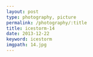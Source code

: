 ```yaml
---
layout: post
type: photography, picture
permalink: /photography/:title
title: icestorm-14
date: 2013-12-22
keyword: icestorm
imgpath: 14.jpg
---
```



